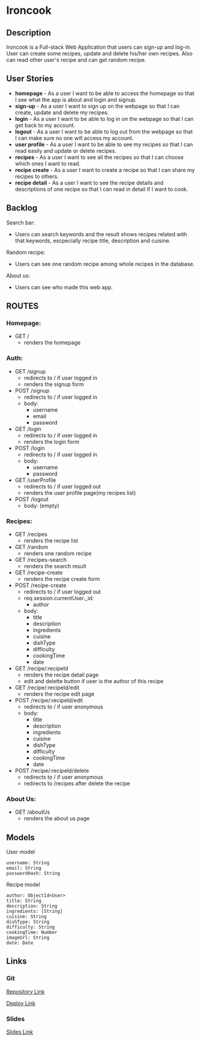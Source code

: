 # Ironcook

## Description

Ironcook is a Full-stack Web Application that users can sign-up and log-in. User can create some recipes, update and delete his/her own recipes. Also can read other user's recipe and can get random recipe.

## User Stories

- **homepage** - As a user I want to be able to access the homepage so that I see what the app is about and login and signup.
- **sign-up** - As a user I want to sign up on the webpage so that I can create, update and delete my recipes.
- **login** - As a user I want to be able to log in on the webpage so that I can get back to my account.
- **logout** - As a user I want to be able to log out from the webpage so that I can make sure no one will access my account.
- **user profile** - As a user I want to be able to see my recipes so that I can read easily and update or delete recipes.
- **recipes** - As a user I want to see all the recipes so that I can choose which ones I want to read.
- **recipe create** - As a user I want to create a recipe so that I can share my recipes to others.
- **recipe detail** - As a user I want to see the recipe details and descriptions of one recipe so that I can read in detail if I want to cook.


## Backlog

Search bar:
- Users can search keywords and the result shows recipes related with that keywords, escpecially recipe title, description and cuisine.

Random recipe:
- Users can see one random recipe among whole recipes in the database.

About us:
- Users can see who made this web app.


## ROUTES
### Homepage: 
- GET / 
  - renders the homepage
### Auth: 
- GET /signup
  - redirects to / if user logged in
  - renders the signup form
- POST /signup
  - redirects to / if user logged in
  - body:
    - username
    - email
    - password
- GET /login
  - redirects to / if user logged in
  - renders the login form
- POST /login
  - redirects to / if user logged in
  - body:
    - username
    - password
- GET /userProfile
  - redirects to / if user logged out
  - renders the user profile page(my recipes list)
- POST /logout
  - body: (empty)
### Recipes: 
- GET /recipes
  - renders the recipe list
- GET /random
  - renders one random recipe
- GET /recipes-search
  - renders the search result
- GET /recipe-create
  - renders the recipe create form
- POST /recipe-create
  - redirects to / if user logged out
  - req.session.currentUser._id: 
    - author
  - body: 
    - title
    - description
    - ingredients
    - cuisine
    - dishType
    - difficulty
    - cookingTime
    - date
- GET /recipe/:recipeId
  - renders the recipe detail page
  - edit and delette button if user is the author of this recipe
- GET /recipe/:recipeId/edit
  - renders the recipe edit page
- POST /recipe/:recipeId/edit
  - redirects to / if user anonymous
  - body: 
    - title
    - description
    - ingredients
    - cuisine
    - dishType
    - difficulty
    - cookingTime
    - date
- POST /recipe/:recipeId/delete
  - redirects to / if user anonymous
  - redirects to /recipes after delete the recipe
### About Us: 
- GET /aboutUs
  - renders the about us page


## Models

User model
 
```
username: String
email: String
passwordHash: String
```

Recipe model

```
author: ObjectId<User>
title: String
description: String
ingredients: [String]
cuisine: String
dishType: String
difficulty: String
cookingTime: Number
imageUrl: String 
date: Date
``` 


## Links

### Git

[Repository Link](https://github.com/ApollineStev/Ironcook)

[Deploy Link](https://splendid-gray-nightingale.cyclic.app/)

### Slides

[Slides Link](https://docs.google.com/presentation/d/1miCXEkMtElB4uAF_x70h2Hl07aOaXG1x8bIf_Xe7IzY/edit#slide=id.g1dfac329093_0_45)

